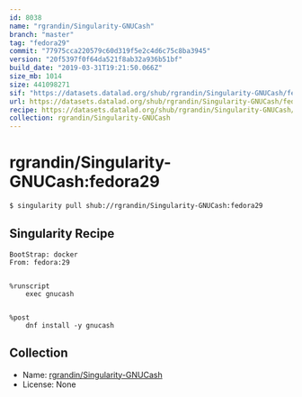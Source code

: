 ```yaml
---
id: 8038
name: "rgrandin/Singularity-GNUCash"
branch: "master"
tag: "fedora29"
commit: "77975cca220579c60d319f5e2c4d6c75c8ba3945"
version: "20f5397f0f64da521f8ab32a936b51bf"
build_date: "2019-03-31T19:21:50.066Z"
size_mb: 1014
size: 441098271
sif: "https://datasets.datalad.org/shub/rgrandin/Singularity-GNUCash/fedora29/2019-03-31-77975cca-20f5397f/20f5397f0f64da521f8ab32a936b51bf.simg"
url: https://datasets.datalad.org/shub/rgrandin/Singularity-GNUCash/fedora29/2019-03-31-77975cca-20f5397f/
recipe: https://datasets.datalad.org/shub/rgrandin/Singularity-GNUCash/fedora29/2019-03-31-77975cca-20f5397f/Singularity
collection: rgrandin/Singularity-GNUCash
---
```


# rgrandin/Singularity-GNUCash:fedora29

```bash
$ singularity pull shub://rgrandin/Singularity-GNUCash:fedora29
```

## Singularity Recipe

```singularity
BootStrap: docker 
From: fedora:29 


%runscript
    exec gnucash


%post
    dnf install -y gnucash
```

## Collection

 - Name: [rgrandin/Singularity-GNUCash](https://github.com/rgrandin/Singularity-GNUCash)
 - License: None

